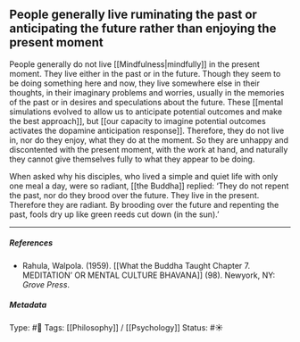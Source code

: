 ## People generally live ruminating the past or anticipating the future rather than enjoying the present moment  # 

People generally do not live [[Mindfulness|mindfully]] in the present moment. They live either in the past or in the future. Though they seem to be doing something here and now, they live somewhere else in their thoughts, in their imaginary problems and worries, usually in the memories of the past or in desires and speculations about the future. These [[mental simulations evolved to allow us to anticipate potential outcomes and make the best approach]], but [[our capacity to imagine potential outcomes activates the dopamine anticipation response]]. Therefore, they do not live in, nor do they enjoy, what they do at the moment. So they are unhappy and discontented with the present moment, with the work at hand, and naturally they cannot give themselves fully to what they appear to be doing.

When asked why his disciples, who lived a simple and quiet life with only one meal a day, were so radiant, [[the Buddha]] replied: ‘They do not repent the past, nor do they brood over the future. They live in the present. Therefore they are radiant. By brooding over the future and repenting the past, fools dry up like green reeds cut down (in the sun).’

___

##### References

- Rahula, Walpola. (1959). [[What the Buddha Taught Chapter 7. MEDITATION’ OR MENTAL CULTURE BHAVANA]] (98). Newyork, NY: _Grove Press_.

##### Metadata

Type: #🔴 
Tags: [[Philosophy]] / [[Psychology]] 
Status: #☀️ 